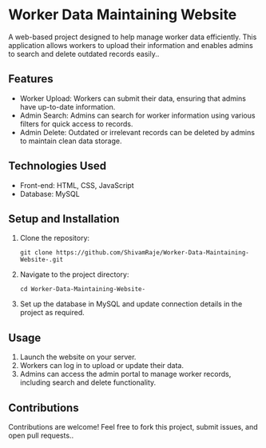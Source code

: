 <!DOCTYPE html>
<html lang="en">
<head>
  <meta charset="UTF-8">
  <meta name="viewport" content="width=device-width, initial-scale=1.0">
<!--   <title>README - Worker Data Maintaining Website</title.....> -->
</head>
<body>

  <h1>Worker Data Maintaining Website</h1>

  <p>A web-based project designed to help manage worker data efficiently. This application allows workers to upload their information and enables admins to search and delete outdated records easily..</p>

  <h2>Features</h2>
  <ul>
    <li>Worker Upload: Workers can submit their data, ensuring that admins have up-to-date information.</li>
    <li>Admin Search: Admins can search for worker information using various filters for quick access to records.</li>
    <li>Admin Delete: Outdated or irrelevant records can be deleted by admins to maintain clean data storage.</li>
  </ul>

  <h2>Technologies Used</h2>
  <ul>
    <li>Front-end: HTML, CSS, JavaScript</li>
<!--     <li>Back-end: Java (J2EE)</li> -->
    <li>Database: MySQL</li>
  </ul>

  <h2>Setup and Installation</h2>
  <ol>
    <li>Clone the repository:
      <pre><code>git clone https://github.com/ShivamRaje/Worker-Data-Maintaining-Website-.git</code></pre>
    </li>
    <li>Navigate to the project directory:
      <pre><code>cd Worker-Data-Maintaining-Website-</code></pre>
    </li>
    <li>Set up the database in MySQL and update connection details in the project as required.</li>
<!--     <li>Deploy the project on your local server or preferred Java web server (e.g., Apache Tomcat).</li> -->
  </ol>

  <h2>Usage</h2>
  <ol>
    <li>Launch the website on your server.</li>
    <li>Workers can log in to upload or update their data.</li>
    <li>Admins can access the admin portal to manage worker records, including search and delete functionality.</li>
  </ol>



  <h2>Contributions</h2>
  <p>Contributions are welcome! Feel free to fork this project, submit issues, and open pull requests..</p>

</body>
</html>
